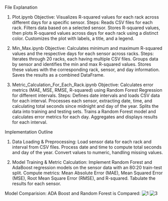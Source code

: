 File Explanation

  1. Plot.ipynb
  Objective: Visualizes R-squared values for each rack across different days for a specific sensor.
  Steps:
  Reads CSV files for each rack.
  Filters data based on a selected sensor.
  Stores R-squared values, then plots R-squared values across days for each rack using a distinct color.
  Customizes the plot with labels, a title, and a legend.
  
  2. Min_Max.ipynb
  Objective: Calculates minimum and maximum R-squared values and the respective days for each sensor across racks.
  Steps:
  Iterates through 20 racks, each having multiple CSV files.
  Groups data by sensor and identifies the min and max R-squared values.
  Stores these values with the corresponding rack, sensor, and day information.
  Saves the results as a combined DataFrame.
  
  3. Metric_Calculation_For_Each_Rack.ipynb
  Objective: Calculates error metrics (MAE, MSE, RMSE, R-squared) using Random Forest Regression for different intervals.
  Steps:
  Defines date intervals and loads CSV data for each interval.
  Processes each sensor, extracting date, time, and calculating total seconds since midnight and day of the year.
  Splits the data into training and testing sets.
  Trains a Random Forest model and calculates error metrics for each day.
  Aggregates and displays results for each interval.


Implementation Outline

  1. Data Loading & Preprocessing:
  Load sensor data for each rack and interval from CSV files.
  Process date and time to compute total seconds and day of the year.
  Convert values to numeric, handling missing values.
  
  2. Model Training & Metric Calculation:
  Implement Random Forest and AdaBoost regression models on the sensor data with an 80:20 train-test split.
  Compute metrics: Mean Absolute Error (MAE), Mean Squared Error (MSE), Root Mean Square Error (RMSE), and R-squared.
  Tabulate the results for each sensor.

Model Comparision:
  ADA Boost and Random Forest is Compared:
  ![1](https://github.com/user-attachments/assets/3ece44e6-7c03-424c-ade3-7b4fb0e11247)      ![3](https://github.com/user-attachments/assets/6f17160a-c8d6-4d72-88f4-6443407b3fd9)


